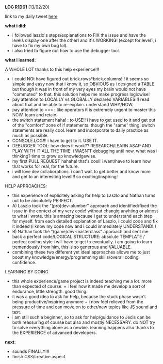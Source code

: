 **LOG R1D61** (13/02/20)

link to my daily tweet [here](https://twitter.com/Nightcoder2/status/1227808588032348162)

**what i did:**

- i followed laszlo's steps/explanations to FIX the issue and have the levels display one after the other! and it's WORKING! (except for level1, i have to fix my own bug lol).
- i also tried to figure out how to use the debugger tool.

**what i learned:**

A WHOLE LOT thanks to this help experience!!!

- i could NOt have figured out brick.rows*brick.columns!!! it seems so simple and easy now that i know it, so OBVIOUS as i designed a TABLE but though it was in front of my very eyes my brain would not have "commuted" to that.
this solution helps me make progress logicwise! 
- pay attention to LOCALLY vs GLOBALLY declared VARIABLES!!! read about that and be able to re-explain. understand WHY/HOW.
- pay attention to === : like operators it is extremely urgent to master this NOW. learn and retain.
- the switch statement haha! : to USE!! i have to get used to it and get out of the "comfort" zone of if statements. though the "same" thing, switch statements
 are really cool. learn and incorporate to daily practice as much as possible. 
- CONSOLE.LOG!!! i have to get to it. USE IT. 
- DEBUGGER TOOL: how does it work?? RESEARCH/LEARN ASAP AND PLAY WITH IT ALL THE TIME. i WASN'T debugging until now, what was i thinking? time to grow up knowledgewise.
- my first PULL REQUEST hahaha! that's cool! i want/have to learn how that works for real, for the future.
- i will love dev collaborations. i can't wait to get better and know more and get to an interesting level!!! so exciting/inspiring!

HELP APPROACHES:

- this experience of explicitely asking for help to Laszlo and Nathan turns out to be absolutely PERFECT.
- A) Laszlo took the "(pro)dev-plumber" approach and identified/fixed the issue in the context of my very code! without changig anyhting or almost to what i wrote.
this is amazing because i get to understand each step for myself. from each detailed explanation of Laszlo, i could code and fix it indeed (i know my code now and i could immediately UNDERSTAND!!)
- B) Nathan took the "(game)dev-masterclass" approach and sent me back a perfect code/LOGICAL STRUCTURE: absolute TEMPLATE / perfect coding style i will have to get to eventually. i am going to learn tremendously from him, this is so generous and VALUABLE.
- combining these two different yet ideal approaches allows me to just boost my knowledge/energy/programming skills/overall coding confidence.

LEARNING BY DOING

- this whole experience/game project is indeed teaching me a lot. more than expected of course. + i feel how it made me develop a sort of endurance, little strength. good thing.
- it was a good idea to ask for help, because the stuck phase wasn't being productive/inspiring anymore + i now feel relieved from the pressure of time and can move on to other/new topics like JS sound and text.
- i am still such a beginner, so to ask for help/guidance to Jedis can be both reassuring of course but also and mostly NECESSARY. do NOT try to solve everything alone as a newbie. learning happens also thanks to the EXPERIENCE of advanced developers.

**next:**

- sounds FINALLY!!!
- finish CSS/creative aspect
